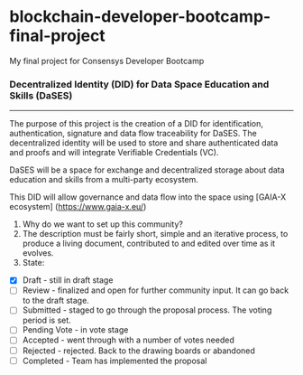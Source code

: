 # blockchain-developer-bootcamp-final-project
My final project for Consensys Developer Bootcamp

### Decentralized Identity (DID) for Data Space Education and Skills (DaSES)

--- 

The purpose of this project is the creation of a DID for identification, authentication, signature and data flow traceability for DaSES.
The decentralized identity will be used to store and share authenticated data and proofs and will integrate Verifiable Credentials (VC).

DaSES will be a space for exchange and decentralized storage about data education and skills from a multi-party ecosystem.

This DID will allow governance and data flow into the space using [GAIA-X ecosystem] (https://www.gaia-x.eu/)

1. Why do we want to set up this community?
2. The description must be fairly short, simple and an iterative process, to produce a living document, contributed to and edited over time as it evolves.
3. State:
 - [X] Draft - still in draft stage
 - [ ] Review - finalized and open for further community input. It can go back to the draft stage.
 - [ ] Submitted - staged to go through the proposal process. The voting period is set.
 - [ ] Pending Vote - in vote stage
 - [ ] Accepted - went through with a number of votes needed
 - [ ] Rejected - rejected. Back to the drawing boards or abandoned
 - [ ] Completed - Team has implemented the proposal
